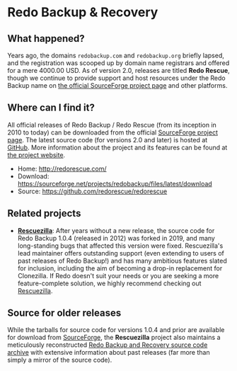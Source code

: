 # Redo Backup & Recovery

## What happened?

Years ago, the domains `redobackup.com` and `redobackup.org` briefly lapsed, and the registration was scooped up by domain name registrars and offered for a mere 4000.00 USD. As of version 2.0, releases are titled **Redo Rescue**, though we continue to provide support and host resources under the Redo Backup name on [the official SourceForge project page](https://sourceforge.net/projects/redobackup/) and other platforms.

## Where can I find it?

All official releases of Redo Backup / Redo Rescue (from its inception in 2010 to today) can be downloaded from the official [SourceForge project page](https://sourceforge.net/projects/redobackup/files). The latest source code (for versions 2.0 and later) is hosted at [GitHub](https://github.com/redorescue/redorescue). More information about the project and its features can be found at [the project website](http://redorescue.com/).

* Home: http://redorescue.com/
* Download: https://sourceforge.net/projects/redobackup/files/latest/download
* Source: https://github.com/redorescue/redorescue

## Related projects

* **[Rescuezilla](https://github.com/rescuezilla/rescuezilla)**: After years without a new release, the source code for Redo Backup 1.0.4 (released in 2012) was forked in 2019, and many long-standing bugs that affected this version were fixed. Rescuezilla's lead maintainer offers outstanding support (even extending to users of past releases of Redo Backup!) and has many ambitious features slated for inclusion, including the aim of becoming a drop-in replacement for Clonezilla. If Redo doesn't suit your needs or you are seeking a more feature-complete solution, we highly recommend checking out [Rescuezilla](https://github.com/rescuezilla/rescuezilla).

## Source for older releases

While the tarballs for source code for versions 1.0.4 and prior are available for download from [SourceForge](https://sourceforge.net/projects/redobackup/files), the **Rescuezilla** project also maintains a meticulously reconstructed [Redo Backup and Recovery source code archive](https://github.com/rescuezilla/redobackup) with extensive information about past releases (far more than simply a mirror of the source code).
